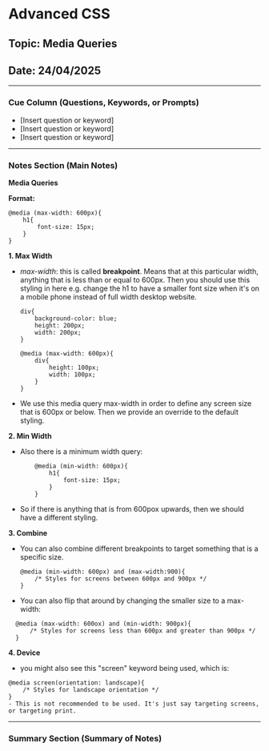 # Advanced CSS

## Topic: Media Queries

## Date: 24/04/2025

---

### Cue Column (Questions, Keywords, or Prompts)

- [Insert question or keyword]
- [Insert question or keyword]
- [Insert question or keyword]

---

### Notes Section (Main Notes)

**Media Queries**

**Format:**

```
@media (max-width: 600px){
    h1{
        font-size: 15px;
    }
}
```
**1. Max Width**
- *max-width*: this is called **breakpoint**. Means that at this particular width, anything that is less than or equal to 600px.
  Then you should use this styling in here e.g. change the h1 to have a smaller font size when it's on a mobile phone instead of
  full width desktop website.

    ```
    div{
        background-color: blue;
        height: 200px;
        width: 200px;
    }

    @media (max-width: 600px){
        div{
            height: 100px;
            width: 100px;
        }
    }
    ```
- We use this media query max-width in order to define any screen size that is 600px or below. Then we provide an override to the default styling.

**2. Min Width**
- Also there is a minimum width query:
  ```
      @media (min-width: 600px){
          h1{
              font-size: 15px;
          }
      }
  ```
- So if there is anything that is from 600pox upwards, then we should have a different styling.

**3. Combine**
- You can also combine different breakpoints to target something that is a specific size.
  ```
  @media (min-width: 600px) and (max-width:900){
      /* Styles for screens between 600px and 900px */
  }
  ```
- You can also flip that around by changing the smaller size to a max-width:
```
  @media (max-width: 600ox) and (min-width: 900px){
      /* Styles for screens less than 600px and greater than 900px */
  }
```

**4. Device**
- you might also see this "screen" keyword being used, which is:
```
@media screen(orientation: landscape){
    /* Styles for landscape orientation */
}
- This is not recommended to be used. It's just say targeting screens, or targeting print.
```
---

### Summary Section (Summary of Notes) 

